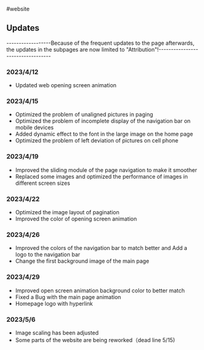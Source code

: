 #website

## Updates

------------------Because of the frequent updates to the page afterwards, the updates in the subpages are now limited to "Attribution"!----------------------------------
### 2023/4/12

- Updated web opening screen animation

### 2023/4/15

- Optimized the problem of unaligned pictures in paging
- Optimized the problem of incomplete display of the navigation bar on mobile devices
- Added dynamic effect to the font in the large image on the home page
- Optimized the problem of left deviation of pictures on cell phone

### 2023/4/19
- Improved the sliding module of the page navigation to make it smoother
- Replaced some images and optimized the performance of images in different screen sizes

### 2023/4/22
- Optimized the image layout of pagination
- Improved the color of opening screen animation

### 2023/4/26
- Improved the colors of the navigation bar to match better and Add a logo to the navigation bar
- Change the first background image of the main page

### 2023/4/29
- Improved open screen animation background color to better match
- Fixed a Bug with the main page animation
- Homepage logo with hyperlink

### 2023/5/6
- Image scaling has been adjusted
- Some parts of the website are being reworked（dead line 5/15)

